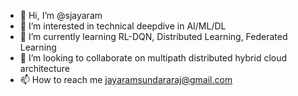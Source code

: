 - 👋 Hi, I’m @sjayaram
- 👀 I’m interested in technical deepdive in AI/ML/DL
- 🌱 I’m currently learning RL-DQN, Distributed Learning, Federated Learning
- 💞️ I’m looking to collaborate on multipath distributed hybrid cloud architecture
- 📫 How to reach me jayaramsundararaj@gmail.com

<!---
jayarams79/jayarams79 is a ✨ special ✨ repository because its `README.md` (this file) appears on your GitHub profile.
You can click the Preview link to take a look at your changes.
--->
